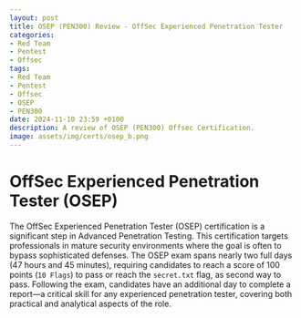 ```yaml
---
layout: post
title: OSEP (PEN300) Review - OffSec Experienced Penetration Tester
categories:
- Red Team
- Pentest
- Offsec
tags:
- Red Team
- Pentest
- Offsec
- OSEP
- PEN300
date: 2024-11-10 23:59 +0100
description: A review of OSEP (PEN300) Offsec Certification.
image: assets/img/certs/osep_b.png
---
```


# OffSec Experienced Penetration Tester (OSEP)
The OffSec Experienced Penetration Tester (OSEP) certification is a significant step in Advanced Penetration Testing. This certification targets professionals in mature security environments where the goal is often to bypass sophisticated defenses. The OSEP exam spans nearly two full days (47 hours and 45 minutes), requiring candidates to reach a score of 100 points (`10 Flags`) to pass or reach the `secret.txt` flag, as second way to pass. Following the exam, candidates have an additional day to complete a report—a critical skill for any experienced penetration tester, covering both practical and analytical aspects of the role.